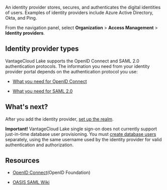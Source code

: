 
An identity provider stores, secures, and authenticates the digital identities of users. Examples of identity providers include Azure Active Directory, Okta, and Ping.

From the navigation panel, select **Organization** > **Access Management** > **Identity providers**.

## Identity provider types


VantageCloud Lake supports the OpenID Connect and SAML 2.0 authentication protocols. The information you need from your identity provider portal depends on the authentication protocol you use:

-   [What you need for OpenID Connect](lfb1680194800865.md)

-   [What you need for SAML 2.0](dhs1680194823192.md)


## What's next?


After you add the identity provider, [set up the realm](ruf1680184116601.md).

**Important!** VantageCloud Lake single sign-on does not currently support just-in-time database user provisioning. You must [create database users](wxe1659392685092.md) separately, using the same username used by the identity provider for valid authentication and authorization.

## Resources


-   [OpenID Connect](https://openid.net/connect/)(OpenID Foundation)

-   [OASIS SAML Wiki](https://wiki.oasis-open.org/security/FrontPage)


